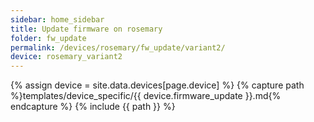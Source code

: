 ```yaml
---
sidebar: home_sidebar
title: Update firmware on rosemary
folder: fw_update
permalink: /devices/rosemary/fw_update/variant2/
device: rosemary_variant2
---
```

{% assign device = site.data.devices[page.device] %}
{% capture path %}templates/device_specific/{{ device.firmware_update }}.md{% endcapture %}
{% include {{ path }} %}
